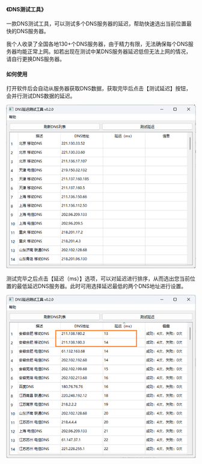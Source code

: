 #### 《DNS测试工具》

一款DNS测试工具，可以测试多个DNS服务器的延迟，帮助快速选出当前位置最快的DNS服务器。

我个人收录了全国各地130+个DNS服务器，由于精力有限，无法确保每个DNS服务器均能正常上网。如若出现在测试中某DNS服务器延迟低但无法上网的情况，请自行更换DNS服务器。



#### 如何使用

打开软件后会自动从服务器获取DNS数据，获取完毕后点击【测试延迟】按钮，会并行测试DNS数据的延迟。

![image-20221223165830956](readme.assets/image-20221223165830956.png)

测试完毕之后点击【延迟（ms）】选项，可以对延迟进行排序，从而选出您当前位置的最低延迟DNS服务器。此时可用选择延迟最低的两个DNS地址进行设置。

![image-20221223165654999](readme.assets/image-20221223165654999.png)


